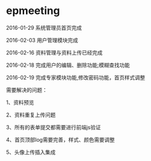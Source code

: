 # epmeeting
2016-01-29  系统管理员首页完成

2016-02-03  用户管理模块完成

2016-02-16  资料管理与资料上传已经完成

2016-02-18   完成用户的编辑、删除功能;模糊查找功能

2016-02-19   完成专家模块功能,修改密码功能，首页样式调整


需要解决的问题：

1、资料预览

2、资料重复上传问题

3、所有的表单提交都需要进行前端js验证

4、首页顶部log需要完善，样式、颜色需要调整

5、头像上传插入集成
